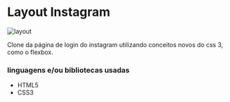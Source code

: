 # Layout Instagram

<img src= "https://i.pinimg.com/originals/75/9c/14/759c147cf20141918eaa52fe2e603940.jpg" alt="layout">

Clone da página de login do instagram utilizando conceitos novos do css 3, como o flexbox.

### linguagens e/ou bibliotecas usadas
- HTML5
- CSS3
